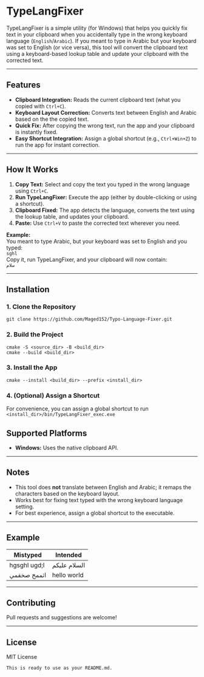 # TypeLangFixer

TypeLangFixer is a simple utility (for Windows) that helps you quickly fix text in your clipboard when you accidentally type in the wrong keyboard language (`English`/`Arabic`). If you meant to type in Arabic but your keyboard was set to English (or vice versa), this tool will convert the clipboard text using a keyboard-based lookup table and update your clipboard with the corrected text.

---

## Features

- **Clipboard Integration:** Reads the current clipboard text (what you copied with `Ctrl+C`).
- **Keyboard Layout Correction:** Converts text between English and Arabic based on the the copied text.
- **Quick Fix:** After copying the wrong text, run the app and your clipboard is instantly fixed.
- **Easy Shortcut Integration:** Assign a global shortcut (e.g., `Ctrl+Win+Z`) to run the app for instant correction.

---

## How It Works

1. **Copy Text:** Select and copy the text you typed in the wrong language using `Ctrl+C`.
2. **Run TypeLangFixer:** Execute the app (either by double-clicking or using a shortcut).
3. **Clipboard Fixed:** The app detects the language, converts the text using the lookup table, and updates your clipboard.
4. **Paste:** Use `Ctrl+V` to paste the corrected text wherever you need.

**Example:**  
You meant to type Arabic, but your keyboard was set to English and you typed:  
`sghl`  
Copy it, run TypeLangFixer, and your clipboard will now contain:  
`سلام`

---

## Installation

### 1. Clone the Repository
```
git clone https://github.com/Maged152/Typo-Language-Fixer.git
```
### 2.  Build the Project
```
cmake -S <source_dir> -B <build_dir>
cmake --build <build_dir>
```
### 3.  Install the App
```
cmake --install <build_dir> --prefix <install_dir>
```
### 4. (Optional) Assign a Shortcut 
For convenience, you can assign a global shortcut to run `<install_dir>/bin/TypeLangFixer_exec.exe`


## Supported Platforms

- **Windows:** Uses the native clipboard API.

---

## Notes

- This tool does **not** translate between English and Arabic; it remaps the characters based on the keyboard layout.
- Works best for fixing text typed with the wrong keyboard language setting.
- For best experience, assign a global shortcut to the executable.

---

## Example

| Mistyped                    | Intended                   |
|-----------------------------|----------------------------|
| hgsghl ugd;l                | السلام عليكم               |
| اثممخ صخقمي                | hello world                |

---

## Contributing

Pull requests and suggestions are welcome!

---

## License

MIT License
```
This is ready to use as your README.md.

